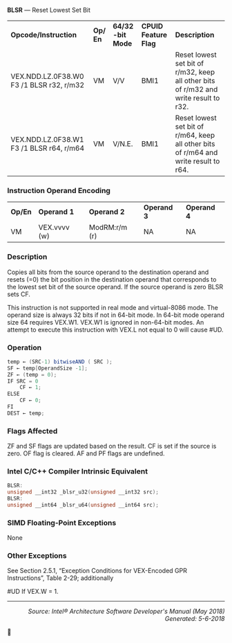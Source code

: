 <b>BLSR</b> —  Reset Lowest Set Bit
<table>
	<tr>
		<td><b>Opcode/Instruction</b></td>
		<td><b>Op/ En</b></td>
		<td><b>64/32 -bit Mode</b></td>
		<td><b>CPUID Feature Flag</b></td>
		<td><b>Description</b></td>
	</tr>
	<tr>
		<td>VEX.NDD.LZ.0F38.W0 F3 /1 BLSR r32, r/m32</td>
		<td>VM</td>
		<td>V/V</td>
		<td>BMI1</td>
		<td>Reset lowest set bit of r/m32, keep all other bits of r/m32 and write result to r32.</td>
	</tr>
	<tr>
		<td>VEX.NDD.LZ.0F38.W1 F3 /1 BLSR r64, r/m64</td>
		<td>VM</td>
		<td>V/N.E.</td>
		<td>BMI1</td>
		<td>Reset lowest set bit of r/m64, keep all other bits of r/m64 and write result to r64.</td>
	</tr>
</table>


### Instruction Operand Encoding
<table>
	<tr>
		<td><b>Op/En</b></td>
		<td><b>Operand 1</b></td>
		<td><b>Operand 2</b></td>
		<td><b>Operand 3</b></td>
		<td><b>Operand 4</b></td>
	</tr>
	<tr>
		<td>VM</td>
		<td>VEX.vvvv (w)</td>
		<td>ModRM:r/m (r)</td>
		<td>NA</td>
		<td>NA</td>
	</tr>
</table>


### Description
Copies all bits from the source operand to the destination operand and resets (=0) the bit position in the destination
 operand that corresponds to the lowest set bit of the source operand. If the source operand is zero BLSR sets
CF.

This instruction is not supported in real mode and virtual-8086 mode. The operand size is always 32 bits if not in
64-bit mode. In 64-bit mode operand size 64 requires VEX.W1. VEX.W1 is ignored in non-64-bit modes. An attempt
to execute this instruction with VEX.L not equal to 0 will cause \#UD.

### Operation

```java
temp ← (SRC-1) bitwiseAND ( SRC );
SF ← temp[OperandSize -1];
ZF ← (temp = 0);
IF SRC = 0
    CF ← 1;
ELSE
    CF ← 0;
FI
DEST ← temp;
```
### Flags Affected

ZF and SF flags are updated based on the result. CF is set if the source is zero. OF flag is cleared. AF and PF flags
are undefined.

### Intel C/C++ Compiler Intrinsic Equivalent
```c
BLSR:
unsigned __int32 _blsr_u32(unsigned __int32 src);
BLSR:
unsigned __int64 _blsr_u64(unsigned __int64 src);
```
### SIMD Floating-Point Exceptions

None

### Other Exceptions

See Section 2.5.1, “Exception Conditions for VEX-Encoded GPR Instructions”, Table 2-29; additionally
<p>#UD
If VEX.W = 1.

 --- 
<p align="right"><i>Source: Intel® Architecture Software Developer's Manual (May 2018)<br>Generated: 5-6-2018</i></p>
